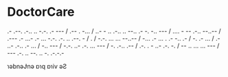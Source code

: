 # DoctorCare

.- .--. .-.. .. -.-. .- --- / .-- . -... / ..- - .. .-.. .. --.. .- -. -.. --- / .... - -- .-.. --..-- / .--- .- ...- .- ... -.-. .-. .. .--. - / . / -.-. ... ... --..-- / -... .- ... . .- -.. .- / -. .- ... / .- ..- .-.. .- ... / -.. --- / -.-. ..- .-. ... --- / -. .-.. .-- / .-. . - ..- .-. -. / -- .. ... ... --- / --- .-. .. --. .. -. .-.-.-

ɿǝbnǝɈnǝ ɒɿq ɒɿiv ǝƧ
